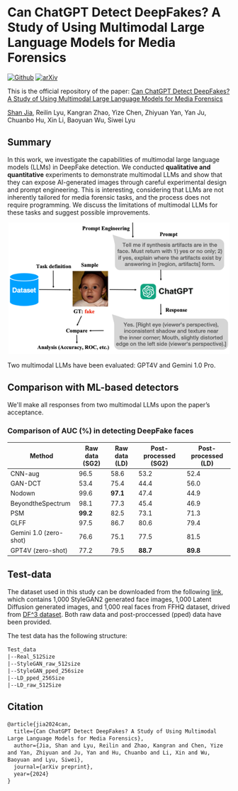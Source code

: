 # Can ChatGPT Detect DeepFakes? A Study of Using Multimodal Large Language Models for Media Forensics

[![Github](https://img.shields.io/badge/Github%20webpage-222222.svg?style=for-the-badge&logo=github)]()
[![arXiv](https://img.shields.io/badge/-arXiv-B31B1B.svg?style=for-the-badge)]()

This is the official repository of the paper:
[Can ChatGPT Detect DeepFakes? A Study of Using Multimodal Large Language Models for Media Forensics]() 

[Shan Jia](https://shanface33.github.io/), Reilin Lyu, Kangran Zhao, Yize Chen, Zhiyuan Yan, Yan Ju, Chuanbo Hu, Xin Li, Baoyuan Wu, Siwei Lyu

## Summary
In this work, we investigate the capabilities of multimodal large language models (LLMs) in DeepFake detection. We conducted **qualitative and quantitative** experiments to demonstrate multimodal LLMs and show that they can expose AI-generated images through careful experimental design and prompt engineering. This is interesting, considering that LLMs are not inherently tailored for media forensic tasks, and the process does not require programming. We discuss the limitations of multimodal LLMs for these tasks and suggest possible improvements.

<p align="center">
 <img src="./figs/overview.png" alt="preview" width="500pt" />
</p>

Two multimodal LLMs have been evaluated: GPT4V and Gemini 1.0 Pro.

## Comparison with ML-based detectors
We'll make all responses from two multimodal LLMs upon the paper’s acceptance.
### Comparison of AUC (%) in detecting DeepFake faces
| Method                 | Raw data (SG2) | Raw data (LD) | Post-processed (SG2) | Post-processed (LD) |
|------------------------|----------------|---------------|----------------------|---------------------|
| CNN-aug                | 96.5           | 58.6          | 53.2                 | 52.4                |
| GAN-DCT                | 53.4           | 75.4          | 44.4                 | 56.0                |
| Nodown                 | 99.6           | **97.1**      | 47.4                 | 44.9                |
| BeyondtheSpectrum      | 98.1           | 77.3          | 45.4                 | 46.9                |
| PSM                    | **99.2**       | 82.5          | 73.1                 | 71.3                |
| GLFF                   | 97.5           | 86.7          | 80.6                 | 79.4                |
| Gemini 1.0 (zero-shot) | 76.6           | 75.1          | 77.5                 | 81.5                |
| GPT4V (zero-shot)      | 77.2           | 79.5          | **88.7**             | **89.8**            |


## Test-data
The dataset used in this study can be downloaded from the following [link](https://drive.google.com/file/d/1p2nxvQIQCSrACSpYCG_BJmBJ6gFZsywR/view?usp=sharing), which contains 1,000 StyleGAN2 generated face images, 1,000 Latent Diffusion generated images, and 1,000 real faces from FFHQ dataset, drived from [DF^3 dataset](https://arxiv.org/pdf/2211.08615.pdf). Both raw data and post-proccessed (pped) data have been provided.



The test data has the following structure:
```
Test_data
|--Real_512Size 
|--StyleGAN_raw_512size 
|--StyleGAN_pped_256size
|--LD_pped_256Size
|--LD_raw_512Size
```

## Citation
```
@article{jia2024can,
  title={Can ChatGPT Detect DeepFakes? A Study of Using Multimodal Large Language Models for Media Forensics},
  author={Jia, Shan and Lyu, Reilin and Zhao, Kangran and Chen, Yize and Yan, Zhiyuan and Ju, Yan and Hu, Chuanbo and Li, Xin and Wu, Baoyuan and Lyu, Siwei},
  journal={arXiv preprint},
  year={2024}
}
